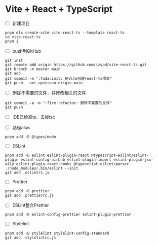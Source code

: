 # Vite + React + TypeScript

- [ ] 新建项目

```shell
pnpm dlx create-vite vite-react-ts --template react-ts
cd vite-react-ts
pnpm i
```

- [ ] push到GitHub

```shell
git init
git remote add origin https://github.com/izypd/vite-react-ts.git
git branch -m master main
git add .
git commit -m ":tada:init: 用Vite创建react-ts项目"
git push --set-upstream origin main
```

- [ ] 删除不需要的文件，并修改相关的文件

```shell
git commit -a -m ":fire:refactor: 删除不需要的文件"
git push
```

- [ ] IDE已检查ts，去掉tsc

- [ ] 路径alias

```shell
pnpm add -D @types/node
```

- [ ] ESLint

```shell
pnpm add -D eslint eslint-plugin-react @typescript-eslint/eslint-plugin eslint-config-airbnb eslint-plugin-import eslint-plugin-jsx-a11y eslint-plugin-react-hooks @typescript-eslint/parser
./node_modules/.bin/eslint --init
git add .eslintrc.js
```

- [ ] Prettier

```shell
pnpm add -D prettier
git add .prettierrc.js
```

- [ ] ESLint整合Prettier

```shell
pnpm add -D eslint-config-prettier eslint-plugin-prettier
```

- [ ] Stylelint

```shell
pnpm add -D stylelint stylelint-config-standard
git add .stylelintrc.js
```

